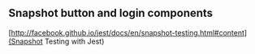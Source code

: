 ## Snapshot button and login components

[http://facebook.github.io/jest/docs/en/snapshot-testing.html#content](Snapshot Testing with Jest)
